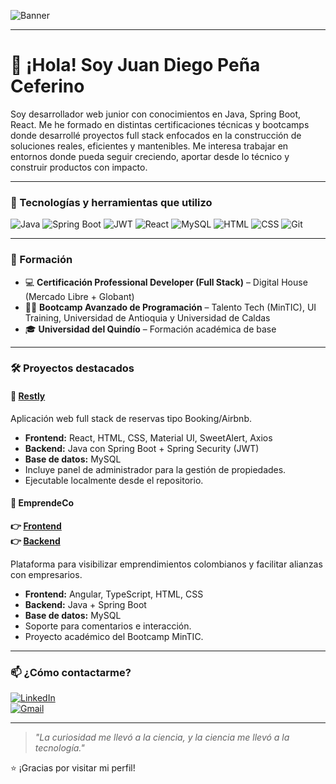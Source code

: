 <!-- Banner de presentación -->
![Banner](./banner.png)

---

# 👋 ¡Hola! Soy Juan Diego Peña Ceferino


Soy desarrollador web junior con conocimientos en Java, Spring Boot, React. Me he formado en distintas certificaciones técnicas y bootcamps donde desarrollé proyectos full stack enfocados en la construcción de soluciones reales, eficientes y mantenibles. Me interesa trabajar en entornos donde pueda seguir creciendo, aportar desde lo técnico y construir productos con impacto.

---

### 🚀 Tecnologías y herramientas que utilizo

![Java](https://img.shields.io/badge/Java-ED8B00?style=for-the-badge&logo=java&logoColor=white)
![Spring Boot](https://img.shields.io/badge/Spring_Boot-6DB33F?style=for-the-badge&logo=spring-boot&logoColor=white)
![JWT](https://img.shields.io/badge/JWT-000000?style=for-the-badge&logo=jsonwebtokens&logoColor=white)
![React](https://img.shields.io/badge/React-20232A?style=for-the-badge&logo=react&logoColor=61DAFB)
![MySQL](https://img.shields.io/badge/MySQL-005C84?style=for-the-badge&logo=mysql&logoColor=white)
![HTML](https://img.shields.io/badge/HTML5-E34F26?style=for-the-badge&logo=html5&logoColor=white)
![CSS](https://img.shields.io/badge/CSS3-1572B6?style=for-the-badge&logo=css3&logoColor=white)
![Git](https://img.shields.io/badge/Git-F05032?style=for-the-badge&logo=git&logoColor=white)

---

### 🧠 Formación

- 💻 **Certificación Professional Developer (Full Stack)** – Digital House (Mercado Libre + Globant)  
- 👨‍💻 **Bootcamp Avanzado de Programación** – Talento Tech (MinTIC), UI Training, Universidad de Antioquia y Universidad de Caldas  
- 🎓 **Universidad del Quindío** – Formación académica de base

---

### 🛠️ Proyectos destacados

#### 💼 [Restly](https://github.com/JuanColiin/restly-project)
Aplicación web full stack de reservas tipo Booking/Airbnb.

- **Frontend:** React, HTML, CSS, Material UI, SweetAlert, Axios  
- **Backend:** Java con Spring Boot + Spring Security (JWT)  
- **Base de datos:** MySQL  
- Incluye panel de administrador para la gestión de propiedades.  
- Ejecutable localmente desde el repositorio.

#### 🚀 EmprendeCo  
**👉 [Frontend](https://github.com/JuanColiin/EMPRENDECO-FINAL)**  
**👉 [Backend](https://github.com/JuanColiin/EmpredeCoBackend)**  

Plataforma para visibilizar emprendimientos colombianos y facilitar alianzas con empresarios.

- **Frontend:** Angular, TypeScript, HTML, CSS  
- **Backend:** Java + Spring Boot  
- **Base de datos:** MySQL  
- Soporte para comentarios e interacción.  
- Proyecto académico del Bootcamp MinTIC.

---

### 📫 ¿Cómo contactarme?

[![LinkedIn](https://img.shields.io/badge/LinkedIn-blue?style=for-the-badge&logo=linkedin&logoColor=white)](https://www.linkedin.com/feed/)  
[![Gmail](https://img.shields.io/badge/Gmail-red?style=for-the-badge&logo=gmail&logoColor=white)](mailto:juandiegopenaceferino@gmail.com)

---

> *"La curiosidad me llevó a la ciencia, y la ciencia me llevó a la tecnología."*


⭐ ¡Gracias por visitar mi perfil!

